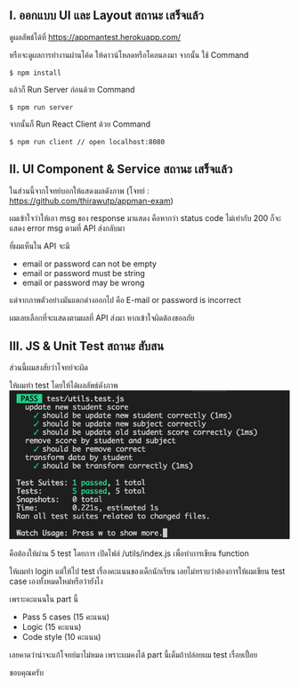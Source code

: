 
## I.  ออกแบบ UI และ Layout สถานะ เสร็จแล้ว

ดูผลลัพธ์ได้ที่ https://appmantest.herokuapp.com/


หรือจะดูผลการทำงานผ่านโค้ด
ให้ดาวน์โหลดหรือโคลนลงมา
จากนั้น ใช้ Command
```
$ npm install
```
แล้วก็ Run Server ก่อนด้วย Command
```
$ npm run server
```
จากนั้นก็ Run React Client ด้วย Command
```
$ npm run client // open localhost:8080
```
 


## II. UI Component & Service สถานะ เสร็จแล้ว

ในส่วนนี้จากโจทย์บอกให้แสดงผลดังภาพ
(โจทย์ : https://github.com/thirawutp/appman-exam)

ผมเข้าใจว่าให้เอา msg ของ response มาแสดง
คือหากว่า status code ไม่เท่ากับ 200 ก็จะแสดง error msg ตามที่ API ส่งกลับมา

ที่ผมเห็นใน API จะมี
- email or password can not be empty
- email or password must be string
- email or password may be wrong

แต่จากภาพตัวอย่างมันแตกต่างออกไป คือ
E-mail or password is incorrect

ผมเลยเลือกที่จะแสดงตามผลที่ API ส่งมา
หากเข้าใจผิดต้องขออภัย


## III. JS & Unit Test สถานะ สับสน

ส่วนนี้ผมสงสัยว่าโจทย์จะผิด

ให้ผมทำ test โดยให้ได้ผลลัพธ์ดังภาพ
![](screenshots/pass-test.png)

คือต้องให้ผ่าน 5 test
โดยการ เปิดไฟล์ /utils/index.js เพื่อทำการเขียน function

ให้ผมทำ login แต่ให้ไป test เรื่องคะแนนของเด็กนักเรียน
เลยไม่ทราบว่าต้องการให้ผมเขียน test case เองทั้งหมดใหม่หรือว่ายังไง

เพราะคะแนนใน part นี้
- Pass 5 cases (15 คะแนน) 
- Logic (15 คะแนน)
- Code style (10 คะแนน)

เลยคาดว่าน่าจะแก้โจทย์มาไม่หมด เพราะผมคงได้ part นี้เต็มถ้าปล่อยผม test เรื่อยเปื่อย

ขอบคุณครับ
